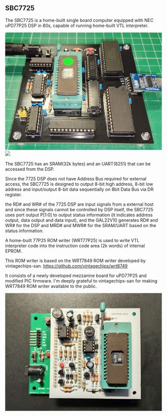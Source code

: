 ## SBC7725
The SBC7725 is a home-built single board computer equipped with NEC uPD77P25 DSP in 80s, capable of running home-built VTL interpreter.

![](https://github.com/omodakakuwai/SBC7725/blob/main/images/SBC7725_PCB1.jpg)
![](https://github.com/omodakakuwai/SBC7725/blob/main/images/SBC7725_PCB2.jpg)

The SBC7725 has an SRAM(32k bytes) and an UART(8251) that can be accessed from the DSP.

Since the 7725 DSP does not have Address Bus required for external access, the SBC7725 is designed to output 8-bit high address, 8-bit low address and input/output 8-bit data sequentially on 8bit Data Bus via DR register.

the RD# and WR# of the 7725 DSP are input signals from a external host and since these signals cannot be controlled by DSP itself, the SBC7725 uses port output P[1:0] to output status information (it indicates address output, data output and data input), and the GAL22V10 generates RD# and WR# for the DSP and MRD# and MWR# for the SRAM/UART based on the status information.

A home-built 77P25 ROM writer (WRT77P25) is used to write VTL interpreter code into the instruction code area (2k words) of internal EPROM.

This ROM writer is based on the WRT7849 ROM writer developed by vintagechips-san.
https://github.com/vintagechips/wrt8749

It consists of a newly developed mezzanine board for uPD77P25 and modified PIC firmware.
I'm deeply grateful to vintagechips-san for making WRT7849 ROM writer available to the public.

![](https://github.com/omodakakuwai/SBC7725/blob/main/images/SBC7725_WRT77P25.jpg)
